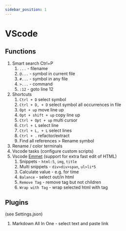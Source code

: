 ```yaml
---
sidebar_position: 1
---
```


# VScode

## Functions

1. Smart search Ctrl+P
   1. `...` - filename
   2. `@...` - symbol in current file
   3. `#...` - symbol in any file
   4. `>...` - command
   5. `:12` - goto line 12
2. Shortcuts
   1. `Ctrl + D` select symbol
   2. `Ctrl + D, + D` select symbol all occurrences in file
   3. `Opt + up` move line up
   4. `Opt + shift + up` copy line up
   5. `Ctrl + Opt + up` multi cursor
   6. `Ctrl + L` select line
   7. `Ctrl + L, + L` select lines
   8. `Ctrl + .` refactor/extract
   9.  Find all references > Rename symbol
3. Rename / color terminals
4. Vscode tasks (configure custom scripts)
5. Vscode [Emmet](https://www.youtube.com/watch?v=EhRPdUv1ZrA) (support for extra fast edit of HTML)
   1. Snippets - `html:5`, `img`, `title`
   2. Multi snippets - `div>div>span`, `ul>li*5`
   3. Calculate value - e.g. for time
   4. `Balance` - select out/in html
   5. `Remove Tag` - remove tag but not children
   6. `Wrap with Tag` - wrap selected html with tag

## Plugins
(see Settings.json)

1. Markdown All In One - select text and paste link
